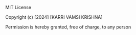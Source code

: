 MIT License

Copyright (c) [2024] [KARRI VAMSI KRISHNA]

Permission is hereby granted, free of charge, to any person
